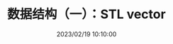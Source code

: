 ---
title: 数据结构（一）：STL vector
date: 2023/02/19 10:10:00
categories:
- [Computer Science, Data Structure (CS1951@SJTU)]
---
